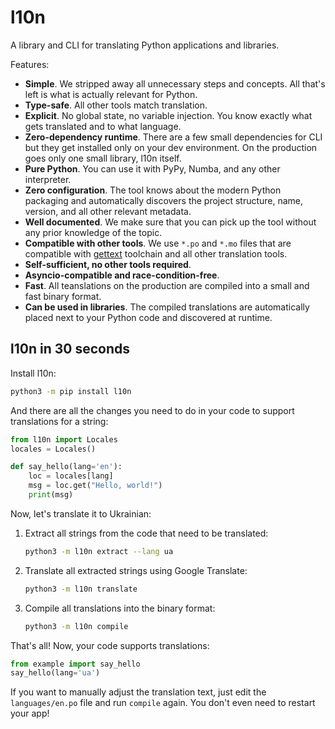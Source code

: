 # l10n

A library and CLI for translating Python applications and libraries.

Features:

+ **Simple**. We stripped away all unnecessary steps and concepts. All that's left is what is actually relevant for Python.
+ **Type-safe**. All other tools match translation.
+ **Explicit**. No global state, no variable injection. You know exactly what gets translated and to what language.
+ **Zero-dependency runtime**. There are a few small dependencies for CLI but they get installed only on your dev environment. On the production goes only one small library, l10n  itself.
+ **Pure Python**. You can use it with PyPy, Numba, and any other interpreter.
+ **Zero configuration**. The tool knows about the modern Python packaging and automatically discovers the project structure, name, version, and all other relevant metadata.
+ **Well documented**. We make sure that you can pick up the tool without any prior knowledge of the topic.
+ **Compatible with other tools**. We use `*.po` and `*.mo` files that are compatible with [gettext](https://www.gnu.org/software/gettext/) toolchain and all other translation tools.
+ **Self-sufficient, no other tools required**.
+ **Asyncio-compatible and race-condition-free**.
+ **Fast**. All teanslations on the production are compiled into a small and fast binary format.
+ **Can be used in libraries**. The compiled translations are automatically placed next to your Python code and discovered at runtime.

## l10n in 30 seconds

Install l10n:

```bash
python3 -m pip install l10n
```

And there are all the changes you need to do in your code to support translations for a string:

```python
from l10n import Locales
locales = Locales()

def say_hello(lang='en'):
    loc = locales[lang]
    msg = loc.get("Hello, world!")
    print(msg)
```

Now, let's translate it to Ukrainian:

1. Extract all strings from the code that need to be translated:

    ```bash
    python3 -m l10n extract --lang ua
    ```

1. Translate all extracted strings using Google Translate:

    ```bash
    python3 -m l10n translate
    ```

1. Compile all translations into the binary format:

    ```bash
    python3 -m l10n compile
    ```

That's all! Now, your code supports translations:

```python
from example import say_hello
say_hello(lang='ua')
```

If you want to manually adjust the translation text, just edit the `languages/en.po` file and run `compile` again. You don't even need to restart your app!
